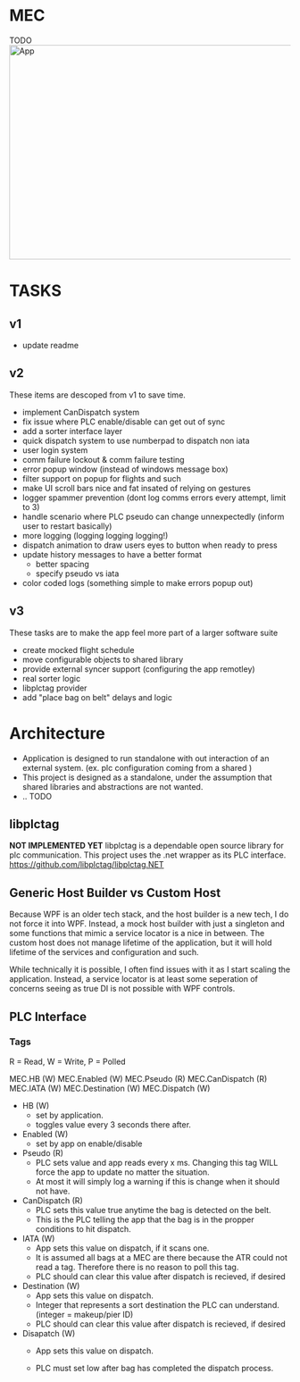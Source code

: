 ﻿# MEC
TODO
<img width="512" height="384" alt="App" src="https://github.com/user-attachments/assets/5a0a3f5b-407a-4567-b37d-b3c10fd04379" />

# TASKS
## v1
- update readme

## v2
These items are descoped from v1 to save time.
- implement CanDispatch system
- fix issue where PLC enable/disable can get out of sync
- add a sorter interface layer
- quick dispatch system to use numberpad to dispatch non iata
- user login system
- comm failure lockout & comm failure testing
- error popup window (instead of windows message box)
- filter support on popup for flights and such
- make UI scroll bars nice and fat insated of relying on gestures
- logger spammer prevention (dont log comms errors every attempt, limit to 3)
- handle scenario where PLC pseudo can change unnexpectedly (inform user to restart basically)
- more logging (logging logging logging!)
- dispatch animation to draw users eyes to button when ready to press
- update history messages to have a better format
	- better spacing
	- specify pseudo vs iata
- color coded logs (something simple to make errors popup out)

## v3
These tasks are to make the app feel more part of a larger software suite
- create mocked flight schedule
- move configurable objects to shared library
- provide external syncer support (configuring the app remotley)
- real sorter logic
- libplctag provider
- add "place bag on belt" delays and logic

# Architecture
- Application is designed to run standalone with out interaction of an external system. (ex. plc configuration coming from a shared )
- This project is designed as a standalone, under the assumption that shared libraries and abstractions are not wanted.
- .. TODO

## libplctag
**NOT IMPLEMENTED YET**
libplctag is a dependable open source library for plc communication. This project uses the .net wrapper as its PLC interface.
https://github.com/libplctag/libplctag.NET

## Generic Host Builder vs Custom Host
Because WPF is an older tech stack, and the host builder is a new tech, I do not force it into WPF. Instead, a mock host builder with just a singleton and some functions that mimic a service locator is a nice in between. The custom host does not manage lifetime of the application, but it will hold lifetime of the services and configuration and such.

While technically it is possible, I often find issues with it as I start scaling the application. Instead, a service locator is at least some seperation of concerns seeing as true DI is not possible with WPF controls.

## PLC Interface
### Tags
R = Read, W = Write, P = Polled

MEC.HB (W)
MEC.Enabled (W)
MEC.Pseudo (R)
MEC.CanDispatch (R)
MEC.IATA (W)
MEC.Destination (W)
MEC.Dispatch (W)

- HB (W)
	- set by application. 
	- toggles value every 3 seconds there after.
- Enabled (W)
	- set by app on enable/disable
- Pseudo (R)
	- PLC sets value and app reads every x ms. Changing this tag WILL force the app to update no matter the situation. 
	- At most it will simply log a warning if this is change when it should not have.
- CanDispatch (R)
	- PLC sets this value true anytime the bag is detected on the belt.
	- This is the PLC telling the app that the bag is in the propper conditions to hit dispatch.
- IATA (W)
	- App sets this value on dispatch, if it scans one. 
	- It is assumed all bags at a MEC are there because the ATR could not read a tag. Therefore there is no reason to poll this tag.
	- PLC should can clear this value after dispatch is recieved, if desired
- Destination (W)
	- App sets this value on dispatch.
	- Integer that represents a sort destination the PLC can understand. (integer = makeup/pier ID)
	- PLC should can clear this value after dispatch is recieved, if desired
- Disapatch (W)
	- App sets this value on dispatch.

	- PLC must set low after bag has completed the dispatch process.
